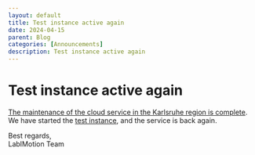 ```yaml
---
layout: default
title: Test instance active again
date: 2024-04-15
parent: Blog
categories: [Announcements]
description: Test instance active again
---
```


# Test instance active again

[The maintenance of the cloud service in the Karlsruhe region is complete](https://www.bw-cloud.org/de/news/2024/10-04-maintenance_state). We have started the [test instance](http://193.196.38.92/), and the service is back again.

Best regards,<br>
LabIMotion Team

